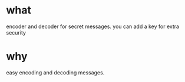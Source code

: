 # what
encoder and decoder for secret messages. you can add a key for extra security 

# why 
easy encoding and decoding messages.
